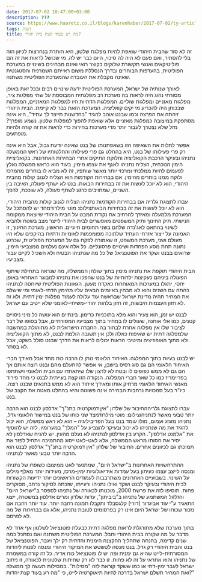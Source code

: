 ```yaml
---
date: 2017-07-02 10:47:00+03:00
description: ???
source: https://www.haaretz.co.il/blogs/karenhaber/2017-07-02/ty-article/0000017f-f8fa-d47e-a37f-f9fec5020000
tags: דעות
title: מה רע בעוד קצת בית יהודי?
---
```


זה לא סוד שהבית היהודי שואפת להיות מפלגת שלטון, היא חותרת בנחרצות לכיוון הזה בלי להסתיר, ואם פעם לא היה לה סיכוי, היום כבר יש לה. מי שכושל לראות את זה הם פוליטיקאים ואנשי תקשורת שלוקים בקוצר רואי ואינם מבחינים בשינויים במערכת הפוליטית, בהעדפות הבוחרים ובדרך הנסללת משום ראייתם השמרנית והסטגנטית שאינה מקבלת את העובדה שהמערכת הפוליטית משתנה. 

לאורך שנותיה של ישראל, המערכת הפוליטית ידעה שינויים רבים ובכל זאת באופן מסורתי נהוג היה לראות בה מערכת רב מפלגתית המבוססת על שתי מפלגות ציר, מפלגות מאזניים ומפלגות שוליים. המפלגות הדתיות היו למפלגות המאזניים, המפלגות שבכוחן היה להכריע מי יקים קואליציה. המערכת הזאת כבר לא קיימת. הבית היהודי זיהתה את הפרצה וכמו שבנט אוהב להגיד "בחדשנות תייצר לך עתיד", היא אינה מסתפקת במיצובה כמפלגת מאזניים אלא שואפת להפוך למפלגת שלטון. נשמע מופרך? מזל שלא נצטרך לעבור יותר מדי מערכות בחירות כדי לראות את זה קורה ולהיות מופתעים.

אפשר לתלות את השאיפה הזו בשאפתנותו של בנט שאינה יודעת גבול, אבל היא אינה רק פרי פעילותו של בנט, היא בהחלט גם פרי פעילותו והחלטותיו של ראש הממשלה נתניהו ובעיקר הרכבת הקואליציה וחלוקת התיקים אחרי הבחירות האחרונות. בקואליציית הימין הנוכחית, הצליח נתניהו לאגף את עצמו מימין, בעוד הוא כראש ממשלה נאלץ לפעמים להיות ממלכתי ומרכזי יותר מאשר שותפיו, זה לא מביא לו בוחרים מהמרכז ולוקח ממנו בוחרים מהימין. אם בבחירות הקודמות הוא הצליח לגנוב קולות מהבית היהודי, הוא לא יוכל לעשות את זה בבחירות הבאות. בנט לא ישתף פעולה, האיבה בין השניים, שמחויבים כרגע לשתף פעולה, לא שוככת, להפך.

 עברו לתצוגת גלריה אם בבחירות הקודמות נתניהו הצליח לגנוב קולות מהבית היהודי, הוא לא יוכל לעשות את זה בבחירות הבאותצילום: מוטי מילרודמחד יש להסתכל על המערכת מלמעלה ומאידך להרחיב את נקודת המבט על הבית היהודי שיוצאת ממקומה הנישתי. תיק החינוך ותיק המשפטים מאפשרים לבית היהודי לייצר מצב בשטח ולהביא לשינוי בהתאם לאג'נדה שלהם בשני תחומים חיוניים. הראשון, מערכת החינוך, זו האמונה על ייצור אזרחי העתיד שלתוכה מפומפמות לאומיות ודתיות בהיקפים שלא היו מעולם ושני, מערכת המשפט, זו שאמורה לפקח גם על המערכת הפוליטית, שכרגע נתונה תחת מסע הפחדות ושינויים פרסונליים. כל אלה אינם נעלמים ממצביעי הימין, שרואים בבנט ושקד את הפוטנציאל של כל מה שנתניהו הבטיח ולא השכיל לקיים עבור מצביעיו.

הבית היהודי תוקפת את נתניהו מימין בתוך שולחן הממשלה, מה שנראה בתחילת שיתוף הפעולה ביניהם כעקיצות ילדותיות של בנט שהפכו את נתניהו למבוגר האחראי באופן יחסי, יתגלו במערכות המאוחרות כאקדח מעשן. הגאונות הפוליטית שיוחסה לנתניהו כהתה עם השנים והוא לא מבחין באיומים הבאים עליו מהימין הדתי-לאומי ומי שישלם את המחיר תהיה מדינת ישראל שבראשה עוד עלולה לעמוד מפלגת ימין דתית. ולא זה לא חזון העצמות היבשות, זה חזון בלהות יהודי-משיחי-לאומני שלא ייטיב עם ישראל.

לבנט יש זמן, הוא צעיר והוא מלא בתוכניות כרימון. בינתיים הוא עושה כל מיני ניסויים קטנים, כמו אלי אוחנה, שעולים לו במחיר בתוך מצביעיו המסורתיים, אבל בסופו של דבר לציבור שלו אין מפלגה אחרת לבחור בה. החברה הישראלית לא מתורגלת במחשבה שלמפלגה דתית יש שאיפות כאלה ולכן אין תשובה הולמת לבנט, לא מתוך הקואליציה ולא מתוך האופוזיציה ומיטיבי הראות יכולים לראות את הדרך שבנט סולל בשקט, אבל לא בסתר.

יש לבנט בעיות בתוך המפלגה. האיחוד הלאומי נותן לו הרבה כוח מחד אבל מאידך חברי האיחוד הלאומי הם גם סוג רסיס בישבן, אי אפשר להתעלם מהם ובנט רוצה אותם אך הם גם לא ממש כפופים לו ובטח לא לרצון שלו שיתאחדו עם הבית הלאומי וישתתפו בפריימריז כמו כל שאר חברי המפלגה. הנקודה הזו קצת בעייתית לבנט כי מחד פירוד מאנשי האיחוד הלאומי מרחיק אותו ומאידך איחוד הוא לא ממש בתנאים שבנט רוצה. כיו"ר בעל סמכויות נרחבות הבחירה אינה פשוטה והיא בהחלט מאטה את הקצב של בנט.

 עברו לתצוגת גלריההחיבור של שלדון "אין דמוקרטיה בתנ"ך" אדלסון לבנט הוא הרבה יותר טבעי מאשר לנתניהוצילום: מוטי מילרודמצד שני כוחו של בנט במישור הלאומי גדל, נתניהו מזגזג ועמום, מולו עומד בנט בעל הפריביליגיה – הוא לא ראש ממשלה, הוא יכול להגיד את מה שנתניהו לא יכול ובעיקר להצביע על "המלך" במערומיו. לזה יש להוסיף את "אלמנט אדלסון". הקרע בין אדלסון לנתניהו לא נעלם מהעין. יש להניח שאדלסון לא יסיר את חסותו מראש הממשלה, אלא לאט-לאט ייסוג מהתמיכה ויתחיל לפזר את תמיכתו גם לכיוונים אחרים. החיבור של שלדון "אין דמוקרטיה בתנ"ך" אדלסון לבנט הוא הרבה יותר טבעי מאשר לנתניהו.

ההתרחשויות האחרונות ב"ישראל היום", שמתנער לאט ממיצובו כשופרו של נתניהו ומנסה לייצב עצמו כעיתון בעל עמדות אידיאולוגיות ימין-מרכז, מעידות יותר מאלף מילים על השינוי. בשבועיים האחרונים משתרבבות לעמודים הראשונים יותר ידיעות הקשורות לבית היהודי ובעיקר לבנט ושקד ואילו נתניהו ורעייתו, שזכתה לסיקור נרחב, מסוקרים פחות. תוסיפו לזה את פרשת 2000, מוכנותו לכאורה של נתניהו לספסר ב"ישראל היום" והזלזול המשתמע של נתניהו ב"ביביתון", עדות שלדון ומרים אדלסון במשטרה, ייצוג התאגיד ע"י עוד אביגדור (דורי) קלגסבלד ותקבלו תמונה רחבה יותר. עוד יותר רחבה אם נזכור שכוחו של ישראל היום אינו רק בפרסומים לטובת נתניהו, אלא גם בבחירות של מה לא לפרסם.

בתוך מערכת שלא מתורגלת לראות מפלגה דתית כבעלת פוטנציאל לשלטון אף אחד לא מדבר על מה שקורה בבית היהודי וחבל. המערכת הפוליטית משתנה ואם נסתכל כמה שנים קדימה, בהנחה שתהליך ההקצנה הימנית והדתית רק ילך ויגבר, הפוטנציאל של בנט והבית היהודי רק גדל. בנט מנסה לטשטש את המיקוד היהודי ומנסה לפנות ליהדות המסורתית-לייט שהיא גם ימנית ופה יש לו פוטנציאל כוח אדיר. כל זה קורה במשמרת של נתניהו והוא אחראי על זה לא פחות. זו כבר לא רק שחיתות שלטונית לכאורה, זו ניתוב ישראל לעבר ימין-דתי או כמו ששקד קוראת לזה "מסילות". במסילות תעשה לך ממשלה ואת המחיר תשלם ישראל בדרכה להיות תיאוקרטיה לייט, כי "מה רע בעוד קצת יהדות?"